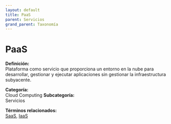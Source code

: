 ```yaml
---
layout: default
title: PaaS
parent: Servicios
grand_parent: Taxonomía
---
```


# PaaS

**Definición:**  
Plataforma como servicio que proporciona un entorno en la nube para desarrollar, gestionar y ejecutar aplicaciones sin gestionar la infraestructura subyacente.

**Categoría:**  
Cloud Computing 
**Subcategoría:**  
Servicios

**Términos relacionados:**  
[SaaS](https://maleniski.github.io/diccionario-angl-tec-mx/docs/taxonomia/cloud-computing/servicios/saas.html), [IaaS](https://maleniski.github.io/diccionario-angl-tec-mx/docs/taxonomia/cloud-computing/servicios/iaas.html)
